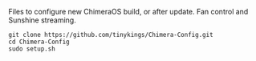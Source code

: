 Files to configure new ChimeraOS build, or after update. Fan control and Sunshine streaming.

```
git clone https://github.com/tinykings/Chimera-Config.git
cd Chimera-Config
sudo setup.sh
```
